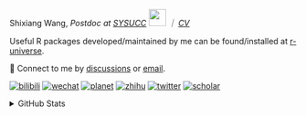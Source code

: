 
<p>Shixiang Wang, <em>Postdoc at <a href="https://sysucc.org.cn/">SYSUCC</a> <img src="https://media.giphy.com/media/WUlplcMpOCEmTGBtBW/giphy.gif" width="30">  ｜ <a href="https://shixiangwang.github.io/cv-shixiang/">CV</a>
</em></p>

Useful R packages developed/maintained by me can be found/installed at [r-universe](https://shixiangwang.r-universe.dev/).

💬 Connect to me by
[discussions](https://github.com/ShixiangWang/self-study/discussions) or [email](mailto:shixiang1994wang@gmail.com). 

[![bilibili](https://img.shields.io/badge/王诗翔-B站-yellow)](https://space.bilibili.com/11553374) [![wechat](https://img.shields.io/badge/王诗翔-微信公众号-important)](https://shixiangwang.github.io/home/logo/qrcode.jpg) [![planet](https://img.shields.io/badge/王诗翔-知识星球-blueviolet)](https://t.zsxq.com/rBqbIei)  [![zhihu](https://img.shields.io/badge/王诗翔-知乎-blue)](https://www.zhihu.com/people/shixiangwang) [![twitter](https://img.shields.io/badge/WangShxiang-twitter-ff69b4)](https://twitter.com/WangShxiang) [![scholar](https://img.shields.io/badge/ShixiangWang-Scholar-00ffff)](https://scholar.google.com/citations?user=FvNp0NkAAAAJ) 

<details>
 
<summary>GitHub Stats</summary>


<!--START_SECTION:waka-->
**🐱 My GitHub Data** 

> 📦 4.5 MB Used in GitHub's Storage 
 > 
> 🏆 373 Contributions in the Year 2024
 > 
> 🚫 Not Opted to Hire
 > 
> 📜 91 Public Repositories 
 > 
> 🔑 28 Private Repositories 
 > 
**I'm an Early 🐤** 

```text
🌞 Morning                2140 commits        ████░░░░░░░░░░░░░░░░░░░░░   15.90 % 
🌆 Daytime                5520 commits        ██████████░░░░░░░░░░░░░░░   41.01 % 
🌃 Evening                4942 commits        █████████░░░░░░░░░░░░░░░░   36.72 % 
🌙 Night                  858 commits         ██░░░░░░░░░░░░░░░░░░░░░░░   06.37 % 
```
📅 **I'm Most Productive on Wednesday** 

```text
Monday                   2046 commits        ████░░░░░░░░░░░░░░░░░░░░░   15.20 % 
Tuesday                  2420 commits        ████░░░░░░░░░░░░░░░░░░░░░   17.98 % 
Wednesday                2468 commits        █████░░░░░░░░░░░░░░░░░░░░   18.34 % 
Thursday                 2035 commits        ████░░░░░░░░░░░░░░░░░░░░░   15.12 % 
Friday                   2220 commits        ████░░░░░░░░░░░░░░░░░░░░░   16.49 % 
Saturday                 984 commits         ██░░░░░░░░░░░░░░░░░░░░░░░   07.31 % 
Sunday                   1287 commits        ██░░░░░░░░░░░░░░░░░░░░░░░   09.56 % 
```


**I Mostly Code in R** 

```text
R                        83 repos            █████████████░░░░░░░░░░░░   53.55 % 
Shell                    11 repos            ██░░░░░░░░░░░░░░░░░░░░░░░   07.10 % 
JavaScript               8 repos             █░░░░░░░░░░░░░░░░░░░░░░░░   05.16 % 
Jupyter Notebook         5 repos             █░░░░░░░░░░░░░░░░░░░░░░░░   03.23 % 
Rust                     4 repos             █░░░░░░░░░░░░░░░░░░░░░░░░   02.58 % 
```




 Last Updated on 15/03/2024 18:46:36 UTC
<!--END_SECTION:waka-->

> These Readme stats are generated using github action [awesome-readme-stats](https://github.com/anmol098/waka-readme-stats)

-----

**NOTE: Top languages does not indicate my skill level or anything like that. It is just a metric of which languages have been hosted by me on GitHub based on the usage across repositories.**

</details>
